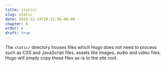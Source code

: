 ```yaml
---
title: static/
slug: static
date: 2020-12-14T20:21:56-08:00
chapter: b
order: 6
draft: true
---
```


The `static/` directory houses files which Hugo does not need to process such as CSS and JavaScript files, assets like images, audio and video files. Hugo will simply copy these files as-is to the site root.
